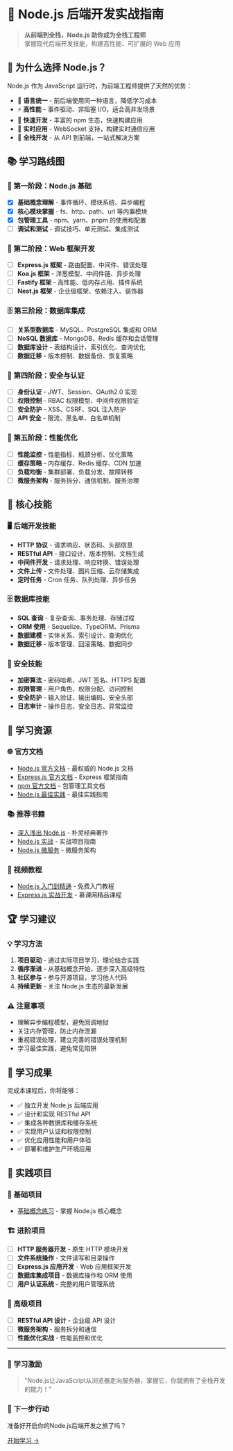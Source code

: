# 🚀 Node.js 后端开发实战指南

> **从前端到全栈，Node.js 助你成为全栈工程师**  
> 掌握现代后端开发技能，构建高性能、可扩展的 Web 应用

## 🎯 为什么选择 Node.js？

Node.js 作为 JavaScript 运行时，为前端工程师提供了天然的优势：

- 🌟 **语言统一** - 前后端使用同一种语言，降低学习成本
- ⚡ **高性能** - 事件驱动、非阻塞 I/O，适合高并发场景
- 🚀 **快速开发** - 丰富的 npm 生态，快速构建应用
- 🔄 **实时应用** - WebSocket 支持，构建实时通信应用
- 📱 **全栈开发** - 从 API 到前端，一站式解决方案

## 📚 学习路线图

### 🌱 第一阶段：Node.js 基础

- [x] **基础概念理解** - 事件循环、模块系统、异步编程
- [x] **核心模块掌握** - fs、http、path、url 等内置模块
- [x] **包管理工具** - npm、yarn、pnpm 的使用和配置
- [ ] **调试和测试** - 调试技巧、单元测试、集成测试

### 🚀 第二阶段：Web 框架开发

- [ ] **Express.js 框架** - 路由配置、中间件、错误处理
- [ ] **Koa.js 框架** - 洋葱模型、中间件链、异步处理
- [ ] **Fastify 框架** - 高性能、低内存占用、插件系统
- [ ] **Nest.js 框架** - 企业级框架、依赖注入、装饰器

### 🗄️ 第三阶段：数据库集成

- [ ] **关系型数据库** - MySQL、PostgreSQL 集成和 ORM
- [ ] **NoSQL 数据库** - MongoDB、Redis 缓存和会话管理
- [ ] **数据库设计** - 表结构设计、索引优化、查询优化
- [ ] **数据迁移** - 版本控制、数据备份、恢复策略

### 🔐 第四阶段：安全与认证

- [ ] **身份认证** - JWT、Session、OAuth2.0 实现
- [ ] **权限控制** - RBAC 权限模型、中间件权限验证
- [ ] **安全防护** - XSS、CSRF、SQL 注入防护
- [ ] **API 安全** - 限流、黑名单、白名单机制

### 🚀 第五阶段：性能优化

- [ ] **性能监控** - 性能指标、瓶颈分析、优化策略
- [ ] **缓存策略** - 内存缓存、Redis 缓存、CDN 加速
- [ ] **负载均衡** - 集群部署、负载分发、故障转移
- [ ] **微服务架构** - 服务拆分、通信机制、服务治理

## 🎯 核心技能

### 🖥️ 后端开发技能

- **HTTP 协议** - 请求响应、状态码、头部信息
- **RESTful API** - 接口设计、版本控制、文档生成
- **中间件开发** - 请求处理、响应转换、错误处理
- **文件上传** - 文件处理、图片压缩、云存储集成
- **定时任务** - Cron 任务、队列处理、异步任务

### 🗄️ 数据库技能

- **SQL 查询** - 复杂查询、事务处理、存储过程
- **ORM 使用** - Sequelize、TypeORM、Prisma
- **数据建模** - 实体关系、索引设计、查询优化
- **数据迁移** - 版本管理、回滚策略、数据同步

### 🔐 安全技能

- **加密算法** - 密码哈希、JWT 签名、HTTPS 配置
- **权限管理** - 用户角色、权限分配、访问控制
- **安全防护** - 输入验证、输出编码、安全头部
- **日志审计** - 操作日志、安全日志、异常监控

## 📖 学习资源

### 🌐 官方文档

- [Node.js 官方文档](https://nodejs.org/docs/) - 最权威的 Node.js 文档
- [Express.js 官方文档](https://expressjs.com/) - Express 框架指南
- [npm 官方文档](https://docs.npmjs.com/) - 包管理工具文档
- [Node.js 最佳实践](https://github.com/goldbergyoni/nodebestpractices) - 最佳实践指南

### 📚 推荐书籍

- [深入浅出 Node.js](https://book.douban.com/subject/25768396/) - 朴灵经典著作
- [Node.js 实战](https://book.douban.com/subject/25870705/) - 实战项目指南
- [Node.js 微服务](https://book.douban.com/subject/27039521/) - 微服务架构

### 🎥 视频教程

- [Node.js 入门到精通](https://www.bilibili.com/video/BV1aU4y1H7oG) - 免费入门教程
- [Express.js 实战开发](https://www.imooc.com/learn/111) - 慕课网精品课程

## 🏆 学习建议

### 💡 学习方法

1. **项目驱动** - 通过实际项目学习，理论结合实践
2. **循序渐进** - 从基础概念开始，逐步深入高级特性
3. **社区参与** - 参与开源项目，学习他人代码
4. **持续更新** - 关注 Node.js 生态的最新发展

### ⚠️ 注意事项

- 理解异步编程模型，避免回调地狱
- 关注内存管理，防止内存泄漏
- 重视错误处理，建立完善的错误处理机制
- 学习最佳实践，避免常见陷阱

## 🎯 学习成果

完成本课程后，你将能够：

- ✅ 独立开发 Node.js 后端应用
- ✅ 设计和实现 RESTful API
- ✅ 集成各种数据库和缓存系统
- ✅ 实现用户认证和权限控制
- ✅ 优化应用性能和用户体验
- ✅ 部署和维护生产环境应用

## 🚀 实践项目

### 📝 基础项目

- [基础概念练习](./index.md) - 掌握 Node.js 核心概念

### 🏗️ 进阶项目

- [ ] **HTTP 服务器开发** - 原生 HTTP 模块开发
- [ ] **文件系统操作** - 文件读写和目录操作
- [ ] **Express.js 应用开发** - Web 应用框架开发
- [ ] **数据库集成项目** - 数据库操作和 ORM 使用
- [ ] **用户认证系统** - 完整的用户管理系统

### 🚀 高级项目

- [ ] **RESTful API 设计** - 企业级 API 设计
- [ ] **微服务架构** - 服务拆分和通信
- [ ] **性能优化实战** - 性能监控和优化

---

<div class="motivation">
  <h3>💪 学习激励</h3>
  <blockquote>
    "Node.js让JavaScript从浏览器走向服务器，掌握它，你就拥有了全栈开发的能力！"
  </blockquote>
</div>

<div class="next-steps">
  <h3>🚀 下一步行动</h3>
  <p>准备好开启你的Node.js后端开发之旅了吗？</p>
  <a href="./index.md" class="start-button">开始学习 →</a>
</div>
